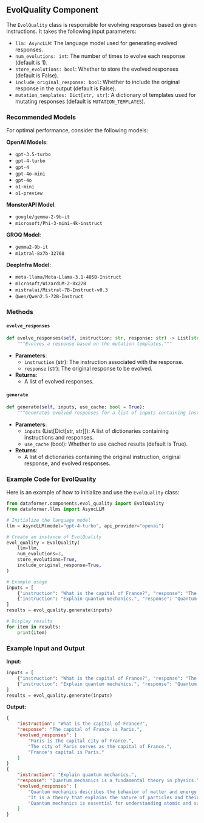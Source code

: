 ## EvolQuality Component

The `EvolQuality` class is responsible for evolving responses based on given instructions. It takes the following input parameters:

- `llm: AsyncLLM`: The language model used for generating evolved responses.
- `num_evolutions: int`: The number of times to evolve each response (default is 1).
- `store_evolutions: bool`: Whether to store the evolved responses (default is False).
- `include_original_response: bool`: Whether to include the original response in the output (default is False).
- `mutation_templates: Dict[str, str]`: A dictionary of templates used for mutating responses (default is `MUTATION_TEMPLATES`).

### Recommended Models

For optimal performance, consider the following models:

**OpenAI Models**:
  - `gpt-3.5-turbo`
  - `gpt-4-turbo`
  - `gpt-4`
  - `gpt-4o-mini`
  - `gpt-4o`
  - `o1-mini`
  - `o1-preview`

**MonsterAPI Model**:
  - `google/gemma-2-9b-it`
  - `microsoft/Phi-3-mini-4k-instruct`

**GROQ Model**:
  - `gemma2-9b-it`
  - `mixtral-8x7b-32768`

**DeepInfra Model**:
  - `meta-llama/Meta-Llama-3.1-405B-Instruct`
  - `microsoft/WizardLM-2-8x22B`
  - `mistralai/Mistral-7B-Instruct-v0.3`
  - `Qwen/Qwen2.5-72B-Instruct`


### Methods

#### `evolve_responses`

```python
def evolve_responses(self, instruction: str, response: str) -> List[str]:
    """Evolves a response based on the mutation templates."""
```

- **Parameters**: 
  - `instruction` (str): The instruction associated with the response.
  - `response` (str): The original response to be evolved.
- **Returns**: 
  - A list of evolved responses.

#### `generate`

```python
def generate(self, inputs, use_cache: bool = True):
    """Generates evolved responses for a list of inputs containing instructions and responses."""
```

- **Parameters**: 
  - `inputs` (List[Dict[str, str]]): A list of dictionaries containing instructions and responses.
  - `use_cache` (bool): Whether to use cached results (default is True).
- **Returns**: 
  - A list of dictionaries containing the original instruction, original response, and evolved responses.

### Example Code for EvolQuality

Here is an example of how to initialize and use the `EvolQuality` class:

```python
from dataformer.components.evol_quality import EvolQuality
from dataformer.llms import AsyncLLM

# Initialize the language model
llm = AsyncLLM(model="gpt-4-turbo", api_provider="openai")

# Create an instance of EvolQuality
evol_quality = EvolQuality(
    llm=llm,
    num_evolutions=3,
    store_evolutions=True,
    include_original_response=True,
)

# Example usage
inputs = [
    {"instruction": "What is the capital of France?", "response": "The capital of France is Paris."},
    {"instruction": "Explain quantum mechanics.", "response": "Quantum mechanics is a fundamental theory in physics."}
]
results = evol_quality.generate(inputs)

# Display results
for item in results:
    print(item)
```

### Example Input and Output

**Input:**
```python
inputs = [
    {"instruction": "What is the capital of France?", "response": "The capital of France is Paris."},
    {"instruction": "Explain quantum mechanics.", "response": "Quantum mechanics is a fundamental theory in physics."}
]
results = evol_quality.generate(inputs)
```

**Output:**
```json
{
    "instruction": "What is the capital of France?",
    "response": "The capital of France is Paris.",
    "evolved_responses": [
        "Paris is the capital city of France.",
        "The city of Paris serves as the capital of France.",
        "France's capital is Paris."
    ]
}
{
    "instruction": "Explain quantum mechanics.",
    "response": "Quantum mechanics is a fundamental theory in physics.",
    "evolved_responses": [
        "Quantum mechanics describes the behavior of matter and energy at the smallest scales.",
        "It is a theory that explains the nature of particles and their interactions.",
        "Quantum mechanics is essential for understanding atomic and subatomic processes."
    ]
}
```